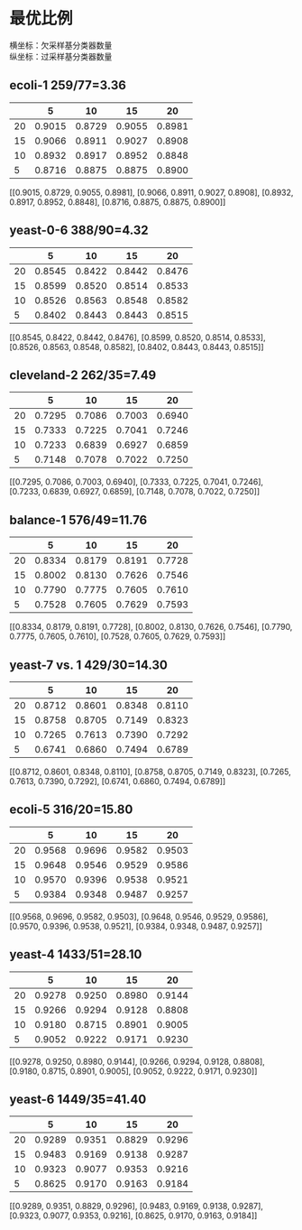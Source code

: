 # 最优比例

横坐标：欠采样基分类器数量   
纵坐标：过采样基分类器数量  

## ecoli-1 259/77=3.36 
|       |5      |10     |15     |20
|---    |---    |---    |---    |---
|20     |0.9015 |0.8729 |0.9055 |0.8981
|15     |0.9066 |0.8911 |0.9027 |0.8908
|10     |0.8932 |0.8917 |0.8952 |0.8848
|5      |0.8716 |0.8875 |0.8875 |0.8900

[[0.9015, 0.8729, 0.9055, 0.8981],
[0.9066, 0.8911, 0.9027, 0.8908],
[0.8932, 0.8917, 0.8952, 0.8848],
[0.8716, 0.8875, 0.8875, 0.8900]]


## yeast-0-6 388/90=4.32
|       |5      |10     |15     |20
|---    |---    |---    |---    |---
|20     |0.8545 |0.8422 |0.8442 |0.8476
|15     |0.8599 |0.8520 |0.8514 |0.8533
|10     |0.8526 |0.8563 |0.8548 |0.8582
|5      |0.8402 |0.8443 |0.8443 |0.8515

[[0.8545, 0.8422, 0.8442, 0.8476],
[0.8599, 0.8520, 0.8514, 0.8533],
[0.8526, 0.8563, 0.8548, 0.8582],
[0.8402, 0.8443, 0.8443, 0.8515]]

## cleveland-2 262/35=7.49
|       |5      |10     |15     |20
|---    |---    |---    |---    |---
|20     |0.7295 |0.7086 |0.7003 |0.6940
|15     |0.7333 |0.7225 |0.7041 |0.7246
|10     |0.7233 |0.6839 |0.6927 |0.6859
|5      |0.7148 |0.7078 |0.7022 |0.7250

[[0.7295, 0.7086, 0.7003, 0.6940],
[0.7333, 0.7225, 0.7041, 0.7246],
[0.7233, 0.6839, 0.6927, 0.6859],
[0.7148, 0.7078, 0.7022, 0.7250]]

## balance-1 576/49=11.76
|       |5      |10     |15     |20
|---    |---    |---    |---    |---
|20     |0.8334 |0.8179 |0.8191 |0.7728
|15     |0.8002 |0.8130 |0.7626 |0.7546
|10     |0.7790 |0.7775 |0.7605 |0.7610
|5      |0.7528 |0.7605 |0.7629 |0.7593

[[0.8334, 0.8179, 0.8191, 0.7728],
[0.8002, 0.8130, 0.7626, 0.7546],
[0.7790, 0.7775, 0.7605, 0.7610],
[0.7528, 0.7605, 0.7629, 0.7593]]

## yeast-7 vs. 1 429/30=14.30
|       |5      |10     |15     |20
|---    |---    |---    |---    |---
|20     |0.8712 |0.8601 |0.8348 |0.8110
|15     |0.8758 |0.8705 |0.7149 |0.8323
|10     |0.7265 |0.7613 |0.7390 |0.7292
|5      |0.6741 |0.6860 |0.7494 |0.6789

[[0.8712, 0.8601, 0.8348, 0.8110],
[0.8758, 0.8705, 0.7149, 0.8323],
[0.7265, 0.7613, 0.7390, 0.7292],
[0.6741, 0.6860, 0.7494, 0.6789]]

## ecoli-5 316/20=15.80
|       |5      |10     |15     |20
|---    |---    |---    |---    |---
|20     |0.9568 |0.9696 |0.9582 |0.9503
|15     |0.9648 |0.9546 |0.9529 |0.9586
|10     |0.9570 |0.9396 |0.9538 |0.9521
|5      |0.9384 |0.9348 |0.9487 |0.9257

[[0.9568, 0.9696, 0.9582, 0.9503],
[0.9648, 0.9546, 0.9529, 0.9586],
[0.9570, 0.9396, 0.9538, 0.9521],
[0.9384, 0.9348, 0.9487, 0.9257]]

## yeast-4 1433/51=28.10
|       |5      |10     |15     |20
|---    |---    |---    |---    |---
|20     |0.9278 |0.9250 |0.8980 |0.9144
|15     |0.9266 |0.9294 |0.9128 |0.8808
|10     |0.9180 |0.8715 |0.8901 |0.9005
|5      |0.9052 |0.9222 |0.9171 |0.9230

[[0.9278, 0.9250, 0.8980, 0.9144],
[0.9266, 0.9294, 0.9128, 0.8808],
[0.9180, 0.8715, 0.8901, 0.9005],
[0.9052, 0.9222, 0.9171, 0.9230]]

## yeast-6 1449/35=41.40
|       |5      |10     |15     |20
|---    |---    |---    |---    |---
|20     |0.9289 |0.9351 |0.8829 |0.9296
|15     |0.9483 |0.9169 |0.9138 |0.9287
|10     |0.9323 |0.9077 |0.9353 |0.9216
|5      |0.8625 |0.9170 |0.9163 |0.9184
[[0.9289, 0.9351, 0.8829, 0.9296],
[0.9483, 0.9169, 0.9138, 0.9287],
[0.9323, 0.9077, 0.9353, 0.9216],
[0.8625, 0.9170, 0.9163, 0.9184]]

